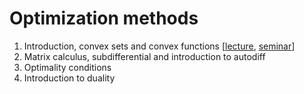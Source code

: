 # Optimization methods

1. Introduction, convex sets and convex functions [[lecture](./week1/lecture1.pdf), [seminar](./week1/seminar1.pdf)]
2. Matrix calculus, subdifferential and introduction to autodiff
3. Optimality conditions
4. Introduction to duality

